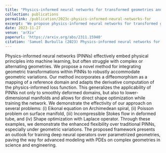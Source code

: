```yaml
---
title: "Physics-informed neural networks for transformed geometries and manifolds"
collection: publications
permalink: /publication/2023c-physics-informed-neural-networks-for
excerpt: 'We propose physics-informed neural networks for transformed geometries and manifolds.'
date: 2023-11-27
venue: 'arXiv'
paperurl: 'https://arxiv.org/abs/2311.15940'
citation: 'Samuel Burbulla (2023) Physics-informed neural networks for transformed geometries and manifolds. arXiv:2311.15940'
---
```

Physics-informed neural networks (PINNs) effectively embed physical principles
into machine learning, but often struggle with complex or alternating
geometries. We propose a novel method for integrating geometric transformations
within PINNs to robustly accommodate geometric variations. Our method
incorporates a diffeomorphism as a mapping of a reference domain and adapts the
derivative computation of the physics-informed loss function. This generalizes
the applicability of PINNs not only to smoothly deformed domains, but also to
lower-dimensional manifolds and allows for direct shape optimization while
training the network. We demonstrate the effectivity of our approach on several
problems: (i) Eikonal equation on Archimedean spiral, (ii) Poisson problem on
surface manifold, (iii) Incompressible Stokes flow in deformed tube, and (iv)
Shape optimization with Laplace operator. Through these examples, we demonstrate
the enhanced flexibility over traditional PINNs, especially under geometric
variations. The proposed framework presents an outlook for training deep neural
operators over parametrized geometries, paving the way for advanced modeling
with PDEs on complex geometries in science and engineering.